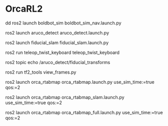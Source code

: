 # OrcaRL2

dd
ros2 launch boldbot_sim boldbot_sim_nav.launch.py

ros2 launch aruco_detect aruco_detect.launch.py

ros2 launch fiducial_slam fiducial_slam.launch.py

ros2 run teleop_twist_keyboard teleop_twist_keyboard

ros2 topic echo /aruco_detect/fiducial_transforms

ros2 run tf2_tools view_frames.py


ros2 launch orca_rtabmap orca_rtabmap.launch.py use_sim_time:=true qos:=2

ros2 launch orca_rtabmap orca_rtabmap_slam.launch.py use_sim_time:=true qos:=2

ros2 launch orca_rtabmap orca_rtabmap_full.launch.py use_sim_time:=true qos:=2